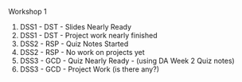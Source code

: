 Workshop 1

1. DSS1 - DST - Slides Nearly Ready
2. DSS1 - DST - Project work nearly finished
3. DSS2 - RSP - Quiz Notes Started
4. DSS2 - RSP - No work on projects yet
5. DSS3 - GCD - Quiz Nearly Ready - (using DA Week 2 Quiz notes) 
6. DSS3 - GCD - Project Work (is there any?)
